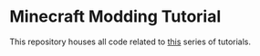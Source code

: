 # Minecraft Modding Tutorial

This repository houses all code related to [this](https://www.youtube.com/playlist?list=PLKGarocXCE1EO43Dlf5JGh7Yk-kRAXUEJ) series of tutorials.
